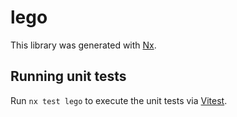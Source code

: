 # lego

This library was generated with [Nx](https://nx.dev).

## Running unit tests

Run `nx test lego` to execute the unit tests via [Vitest](https://vitest.dev/).
